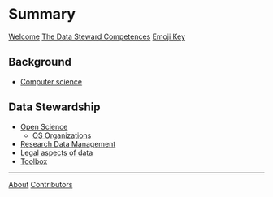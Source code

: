 # Summary

[Welcome](landing.md)
[The Data Steward Competences](competences.md)
[Emoji Key](emoji_key.md)

## Background

- [Computer science](topics/computer_science/README.md)

## Data Stewardship

- [Open Science](topics/open_science/README.md)
    - [OS Organizations](topics/open_science/open_science_organizations.md)
- [Research Data Management]()
- [Legal aspects of data](topics/legal/README.md)
- [Toolbox](topics/practical_tools/README.md)

---

[About](about.md)
[Contributors]()
